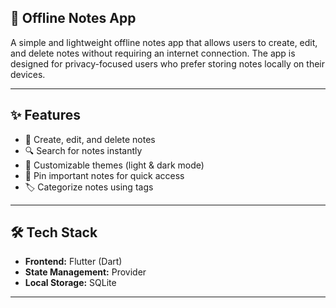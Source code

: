 ## 📒 Offline Notes App

A simple and lightweight offline notes app that allows users to create, edit, and delete notes without requiring an internet connection. The app is designed for privacy-focused users who prefer storing notes locally on their devices.

---


## ✨ Features

- 📝 Create, edit, and delete notes  
- 🔍 Search for notes instantly  
- 🎨 Customizable themes (light & dark mode)  
- 📌 Pin important notes for quick access  
- 🏷️ Categorize notes using tags   

---


## 🛠️ Tech Stack

- **Frontend:** Flutter (Dart)  
- **State Management:** Provider  
- **Local Storage:** SQLite  

---
